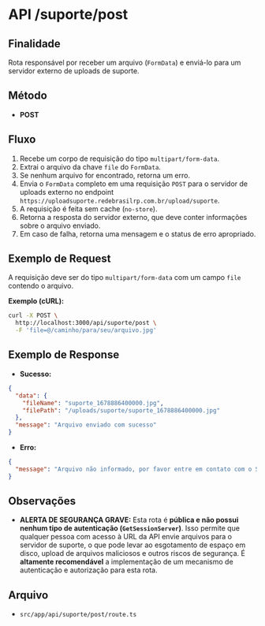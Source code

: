 # API /suporte/post

## Finalidade
Rota responsável por receber um arquivo (`FormData`) e enviá-lo para um servidor externo de uploads de suporte.

## Método
- **POST**

## Fluxo
1.  Recebe um corpo de requisição do tipo `multipart/form-data`.
2.  Extrai o arquivo da chave `file` do `FormData`.
3.  Se nenhum arquivo for encontrado, retorna um erro.
4.  Envia o `FormData` completo em uma requisição `POST` para o servidor de uploads externo no endpoint `https://uploadsuporte.redebrasilrp.com.br/upload/suporte`.
5.  A requisição é feita sem cache (`no-store`).
6.  Retorna a resposta do servidor externo, que deve conter informações sobre o arquivo enviado.
7.  Em caso de falha, retorna uma mensagem e o status de erro apropriado.

## Exemplo de Request
A requisição deve ser do tipo `multipart/form-data` com um campo `file` contendo o arquivo.

**Exemplo (cURL):**
```bash
curl -X POST \
  http://localhost:3000/api/suporte/post \
  -F 'file=@/caminho/para/seu/arquivo.jpg'
```

## Exemplo de Response
- **Sucesso:**
```json
{
  "data": {
    "fileName": "suporte_1678886400000.jpg",
    "filePath": "/uploads/suporte/suporte_1678886400000.jpg"
  },
  "message": "Arquivo enviado com sucesso"
}
```
- **Erro:**
```json
{
  "message": "Arquivo não informado, por favor entre em contato com o Suporte"
}
```

## Observações
- **ALERTA DE SEGURANÇA GRAVE:** Esta rota é **pública e não possui nenhum tipo de autenticação (`GetSessionServer`)**. Isso permite que qualquer pessoa com acesso à URL da API envie arquivos para o servidor de suporte, o que pode levar ao esgotamento de espaço em disco, upload de arquivos maliciosos e outros riscos de segurança. É **altamente recomendável** a implementação de um mecanismo de autenticação e autorização para esta rota.

## Arquivo
- `src/app/api/suporte/post/route.ts`
